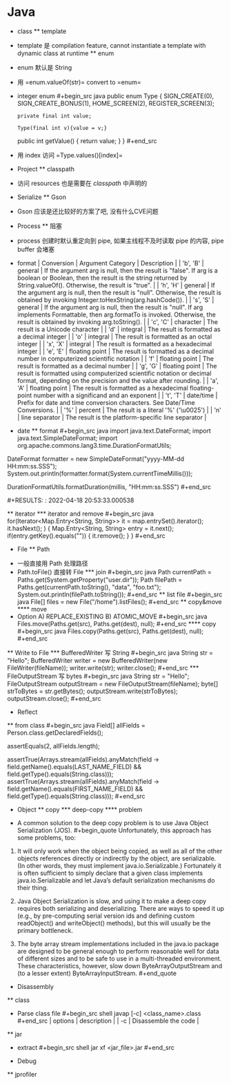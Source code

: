 # Java



* class
** template
+ template 是 compilation feature, cannot instantiate a template with dynamic class at runtime
** enum
+ enum 默认是 String
+ 用 =enum.valueOf(str)= convert to =enum=
+ integer enum
#+begin_src java
    public
    enum Type {
      SIGN_CREATE(0), SIGN_CREATE_BONUS(1), HOME_SCREEN(2), REGISTER_SCREEN(3);

      private final int value;

      Type(final int v){value = v;}

    public int getValue() { return value; }
    }
#+end_src
+ 用 index 访问 =Type.values()[index]=

* Project
** classpath
+ 访问 resources 也是需要在 *classpath* 中声明的

* Serialize
** Gson
+ Gson 应该是还比较好的方案了吧, 没有什么CVE问题

* Process
** 阻塞
+ process 创建时默认重定向到 pipe, 如果主线程不及时读取 pipe 的内容, pipe buffer 会堵塞

* format
| Conversion | Argument Category | Description                                                                                                                                                                           |
| 'b', 'B'   | general           | If the argument arg is null, then the result is "false". If arg is a boolean or Boolean, then the result is the string returned by String.valueOf(). Otherwise, the result is "true". |
| 'h', 'H'   | general           | If the argument arg is null, then the result is "null". Otherwise, the result is obtained by invoking Integer.toHexString(arg.hashCode()).                                            |
| 's', 'S'   | general           | If the argument arg is null, then the result is "null". If arg implements Formattable, then arg.formatTo is invoked. Otherwise, the result is obtained by invoking arg.toString().    |
| 'c', 'C'   | character         | The result is a Unicode character                                                                                                                                                     |
| 'd'        | integral          | The result is formatted as a decimal integer                                                                                                                                          |
| 'o'        | integral          | The result is formatted as an octal integer                                                                                                                                           |
| 'x', 'X'   | integral          | The result is formatted as a hexadecimal integer                                                                                                                                      |
| 'e', 'E'   | floating point    | The result is formatted as a decimal number in computerized scientific notation                                                                                                       |
| 'f'        | floating point    | The result is formatted as a decimal number                                                                                                                                           |
| 'g', 'G'   | floating point    | The result is formatted using computerized scientific notation or decimal format, depending on the precision and the value after rounding.                                            |
| 'a', 'A'   | floating point    | The result is formatted as a hexadecimal floating-point number with a significand and an exponent                                                                                     |
| 't', 'T'   | date/time         | Prefix for date and time conversion characters. See Date/Time Conversions.                                                                                                            |
| '%'        | percent           | The result is a literal '%' ('\u0025')                                                                                                                                                |
| 'n'        | line separator    | The result is the platform-specific line separator                                                                                                                                    |


* date
** format
#+begin_src java
import java.text.DateFormat;
import java.text.SimpleDateFormat;
import org.apache.commons.lang3.time.DurationFormatUtils;

DateFormat formatter = new SimpleDateFormat("yyyy-MM-dd HH:mm:ss.SSS");
System.out.println(formatter.format(System.currentTimeMillis()));

DurationFormatUtils.formatDuration(millis, "HH:mm:ss.SSS")
#+end_src

#+RESULTS:
: 2022-04-18 20:53:33.000538

** iterator
*** iterator and remove
#+begin_src java
for(Iterator<Map.Entry<String, String>> it = map.entrySet().iterator(); it.hasNext(); ) {
    Map.Entry<String, String> entry = it.next();
    if(entry.getKey().equals("")) {
        it.remove();
    }
}
#+end_src

* File
** Path
+ 一般直接用 Path 处理路径
+ Path.toFile() 直接转 File
*** join
#+begin_src java
Path currentPath = Paths.get(System.getProperty("user.dir"));
Path filePath = Paths.get(currentPath.toString(), "data", "foo.txt");
System.out.println(filePath.toString());
#+end_src
** list file
#+begin_src java
File[] files = new File("/home").listFiles();
#+end_src
** copy&move
**** move
+ Option
  A) REPLACE_EXISTING
  B) ATOMIC_MOVE
#+begin_src java
Files.move(Paths.get(src), Paths.get(dest), null);
#+end_src
**** copy
#+begin_src java
Files.copy(Paths.get(src), Paths.get(dest), null);
#+end_src

** Write to File
*** BufferedWriter 写 String
#+begin_src java
String str = "Hello";
BufferedWriter writer = new BufferedWriter(new FileWriter(fileName));
writer.write(str);
writer.close();
#+end_src
*** FileOutputStream 写 bytes
#+begin_src java
String str = "Hello";
FileOutputStream outputStream = new FileOutputStream(fileName);
byte[] strToBytes = str.getBytes();
outputStream.write(strToBytes);
outputStream.close();
#+end_src

* Reflect

** from class
#+begin_src java
Field[] allFields = Person.class.getDeclaredFields();

assertEquals(2, allFields.length);

assertTrue(Arrays.stream(allFields).anyMatch(field ->
                                             field.getName().equals(LAST_NAME_FIELD)
                                             && field.getType().equals(String.class)));
assertTrue(Arrays.stream(allFields).anyMatch(field ->
                                             field.getName().equals(FIRST_NAME_FIELD)
                                             && field.getType().equals(String.class)));
#+end_src

* Object
** copy
*** deep-copy
**** problem
+ A common solution to the deep copy problem is to use Java Object Serialization (JOS).
#+begin_quote
Unfortunately, this approach has some problems, too:

1. It will only work when the object being copied, as well as all of the other objects references directly or indirectly by the object, are serializable. (In other words, they must implement java.io.Serializable.) Fortunately it is often sufficient to simply declare that a given class implements java.io.Serializable and let Java’s default serialization mechanisms do their thing.

2. Java Object Serialization is slow, and using it to make a deep copy requires both serializing and deserializing. There are ways to speed it up (e.g., by pre-computing serial version ids and defining custom readObject() and writeObject() methods), but this will usually be the primary bottleneck.

3. The byte array stream implementations included in the java.io package are designed to be general enough to perform reasonable well for data of different sizes and to be safe to use in a multi-threaded environment. These characteristics, however, slow down ByteArrayOutputStream and (to a lesser extent) ByteArrayInputStream.
#+end_quote

* Disassembly

** class
- Parse class file
#+begin_src shell
javap [-c] <class_name>.class
#+end_src
| options | description          |
| -c      | Disassemble the code |

** jar
- extract
#+begin_src shell
jar xf <jar_file>.jar
#+end_src

* Debug

** jprofiler

